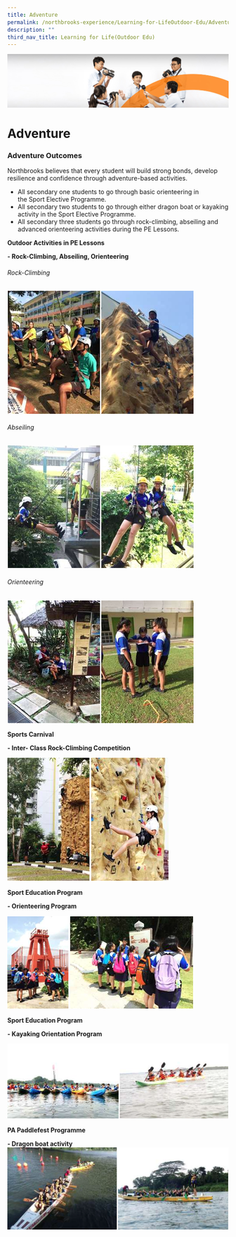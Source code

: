 ```yaml
---
title: Adventure
permalink: /northbrooks-experience/Learning-for-LifeOutdoor-Edu/Adventure/
description: ""
third_nav_title: Learning for Life(Outdoor Edu)
---
```

![](/images/cca.jpg)

Adventure
=========

### Adventure Outcomes

Northbrooks believes that every student will build strong bonds, develop resilience and confidence through adventure-based activities.

*   All secondary one students to go through basic orienteering in the Sport Elective Programme.
*   All secondary two students to go through either dragon boat or kayaking activity in the Sport Elective Programme.
*   All secondary three students go through rock-climbing, abseiling and advanced orienteering activities during the PE Lessons.

**Outdoor Activities in PE Lessons**

**\- Rock-Climbing, Abseiling, Orienteering**




###### Rock-Climbing 
![](/images/Adventure1.png)


###### Abseiling 
![](/images/Adventure2.png)

###### Orienteering
![](/images/Adventure3.png)



**Sports Carnival**  

**\- Inter- Class Rock-Climbing Competition**

![](/images/Adventure4.png)

**Sport Education Program**

**\- Orienteering Program**

![](/images/Adventure5.png)

**Sport Education Program**

**\- Kayaking Orientation Program**

![](/images/Adventure6.png)

**PA Paddlefest Programme**  

**\- Dragon boat activity**
![](/images/Adventure7.png)